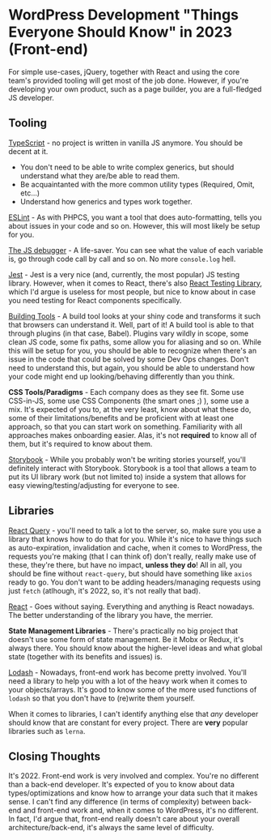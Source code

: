 # WordPress Development "Things Everyone Should Know" in 2023 (Front-end)

For simple use-cases, jQuery, together with React and using the core team's provided tooling will get most of the job done. However, if you're developing your own product, such as a page builder,
you are a full-fledged JS developer.

## Tooling

[TypeScript](https://www.typescriptlang.org/) - no project is written in vanilla JS anymore. You should be decent at it.
- You don't need to be able to write complex generics, but should understand what they are/be able to read them.
- Be acquaintanted with the more common utility types (Required, Omit, etc...)
- Understand how generics and types work together.

[ESLint](https://eslint.org/) - As with PHPCS, you want a tool that does auto-formatting, tells you about issues in your code and so on. However, this will most likely be setup for you.

[The JS debugger](https://developer.chrome.com/docs/devtools/javascript/reference/) - A life-saver. You can see what the value of each variable is, go through code call by call and so on. No more `console.log` hell.

[Jest](https://jestjs.io/) - Jest is a very nice (and, currently, the most popular) JS testing library. However, when it comes to React, there's also [React Testing Library](https://testing-library.com/docs/react-testing-library/intro/), which I'd argue is useless for most people, but nice to know about in case you need testing for React components specifically.

[Building Tools](https://themeselection.com/javascript-build-tools/) - A build tool looks at your shiny code and transforms it such that browsers can understand it. Well, part of it! A build tool is able to that through plugins (in that case, Babel). Plugins vary wildly in scope, some clean JS code, some fix paths, some allow you for aliasing and so on. While this will be setup for you, you should be able to recognize when there's an issue in the code that could be solved by some Dev Ops changes. Don't need to understand this, but again, you should be able to understand how your code might end up looking/behaving differently than you think.

**CSS Tools/Paradigms** - Each company does as they see fit. Some use CSS-in-JS, some use CSS Components (the smart ones ;) ), some use a mix. It's expected of you to, at the very least, know about what these do, some of their limitations/benefits and be proficient with at least one approach, so that you can start work on something. Familiarity with all approaches makes onboarding easier. Alas, it's not **required** to know all of them, but it's required to know about them.

[Storybook](https://storybook.js.org/) - While you probably won't be writing stories yourself, you'll definitely interact with Storybook. Storybook is a tool that allows a team to put its UI library work (but not limited to) inside a system that allows for easy viewing/testing/adjusting for everyone to see.

## Libraries

[React Query](https://react-query-v3.tanstack.com/) - you'll need to talk a lot to the server, so, make sure you use a library that knows how to do that for you. While it's nice to have things such as auto-expiration, invalidation and cache, when it comes to WordPress, the requests you're making (that I can think of) don't really, really make use of these, they're there, but have no impact, **unless they do**! All in all, you should be fine without `react-query`, but should have something like `axios` ready to go. You don't want to be adding headers/managing requests using just `fetch` (atlhough, it's 2022, so, it's not really that bad).

[React](https://reactjs.org/) - Goes without saying. Everything and anything is React nowadays. The better understanding of the library you have, the merrier.

**State Management Libraries** - There's practically no big project that doesn't use some form of state management. Be it Mobx or Redux, it's always there. You should know about the higher-level ideas and what global state (together with its benefits and issues) is.

[Lodash](https://lodash.com/) - Nowadays, front-end work has become pretty involved. You'll need a library to help you with a lot of the heavy work when it comes to your objects/arrays. It's good to know some of the more used functions of `lodash` so that you don't have to (re)write them yourself.

When it comes to libraries, I can't identify anything else that *any* developer should know that are constant for every project. There are **very** popular libraries such as `lerna`.

## Closing Thoughts

It's 2022. Front-end work is very involved and complex. You're no different than a back-end developer. It's expected of you to know about data types/optimizations and know how to arrange your data such that it makes sense. I can't find any difference (in terms of complexity) between back-end and front-end work and, when it comes to WordPress, it's no different. In fact, I'd argue that, front-end really doesn't care about your overall architecture/back-end, it's always the same level of difficulty.

